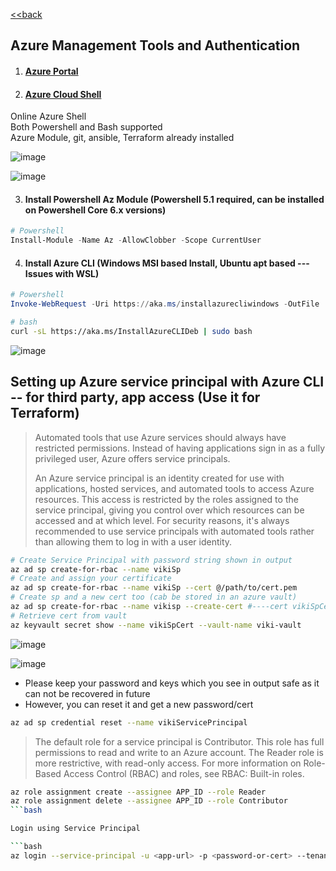 [<<back](index.md)
## Azure Management Tools and Authentication

1. #### [Azure Portal](https://portal.azure.com/) 
2. #### [Azure Cloud Shell](https://shell.azure.com/)
  Online Azure Shell  
  Both Powershell and Bash supported  
  Azure Module, git, ansible, Terraform already installed  

  ![image](https://user-images.githubusercontent.com/13016162/71394577-27719280-2638-11ea-8d98-d2aeec5bf498.png)

  ![image](https://user-images.githubusercontent.com/13016162/71394857-6e13bc80-2639-11ea-8de5-258a03d0f5f0.png)

3. #### Install Powershell Az Module (Powershell 5.1 required, can be installed on Powershell Core 6.x versions)  

```powershell
# Powershell
Install-Module -Name Az -AllowClobber -Scope CurrentUser
```
4. #### Install Azure CLI (Windows MSI based Install, Ubuntu apt based --- Issues with WSL)

```powershell
# Powershell
Invoke-WebRequest -Uri https://aka.ms/installazurecliwindows -OutFile .\AzureCLI.msi; Start-Process msiexec.exe -Wait -ArgumentList '/I AzureCLI.msi /quiet'
```

```bash
# bash
curl -sL https://aka.ms/InstallAzureCLIDeb | sudo bash
```

![image](https://user-images.githubusercontent.com/13016162/71341172-1a449d00-257f-11ea-84aa-3d0e17c102b7.png)


## Setting up Azure service principal with Azure CLI -- for third party, app access (Use it for Terraform)

>Automated tools that use Azure services should always have restricted permissions. Instead of having applications sign in as a fully privileged user, Azure offers service principals.
>
>An Azure service principal is an identity created for use with applications, hosted services, and automated tools to access Azure resources. This access is restricted by the roles assigned to the service principal, giving you control over which resources can be accessed and at which level. For security reasons, it's always recommended to use service principals with automated tools rather than allowing them to log in with a user identity.

```bash
# Create Service Principal with password string shown in output
az ad sp create-for-rbac --name vikiSp
# Create and assign your certificate
az ad sp create-for-rbac --name vikiSp --cert @/path/to/cert.pem
# Create sp and a new cert too (cab be stored in an azure vault)
az ad sp create-for-rbac --name vikisp --create-cert #----cert vikiSpCert --keyvault viki-vault
# Retrieve cert from vault
az keyvault secret show --name vikiSpCert --vault-name viki-vault
```
![image](https://user-images.githubusercontent.com/13016162/71341098-ed908580-257e-11ea-9ba7-375a65a7dbe9.png)

![image](https://user-images.githubusercontent.com/13016162/71341855-0f8b0780-2581-11ea-9f22-89e94dbd956a.png)

* Please keep your password and keys which you see in output safe as it can not be recovered in future
* However, you can reset it and get a new password/cert

```bash
az ad sp credential reset --name vikiServicePrincipal
```
>The default role for a service principal is Contributor. This role has full permissions to read and write to an Azure account. The Reader role is more restrictive, with read-only access. For more information on Role-Based Access Control (RBAC) and roles, see RBAC: Built-in roles.

```bash
az role assignment create --assignee APP_ID --role Reader
az role assignment delete --assignee APP_ID --role Contributor
```bash

Login using Service Principal

```bash
az login --service-principal -u <app-url> -p <password-or-cert> --tenant <tenant>
```
